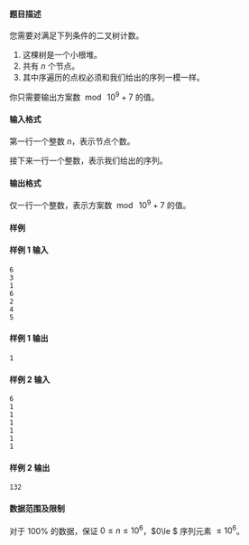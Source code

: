 #### 题目描述
您需要对满足下列条件的二叉树计数。

1. 这棵树是一个小根堆。
1. 共有 $n$ 个节点。
1. 其中序遍历的点权必须和我们给出的序列一模一样。

你只需要输出方案数 $\bmod \ 10^9+7$ 的值。
#### 输入格式
第一行一个整数 $n$，表示节点个数。

接下来一行一个整数，表示我们给出的序列。
#### 输出格式
仅一行一个整数，表示方案数 $\bmod \ 10^9+7$ 的值。
#### 样例
#### 样例 1 输入
```
6
3
1
6
2
4
5
```
#### 样例 1 输出
```
1
```
#### 样例 2 输入
```
6
1
1
1
1
1
1
```
#### 样例 2 输出
```
132
```
#### 数据范围及限制
对于 $100\%$ 的数据，保证 $0\le n\le 10^6$，$0\le $ 序列元素 $\le 10^6$。
